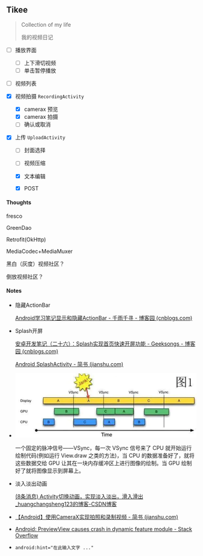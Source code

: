 ##  Tikee

> Collection of my life
>
> 我的视频日记

- [ ] 播放界面

  - [ ] 上下滑切视频
  - [ ] 单击暂停播放

- [ ] 视频列表

- [x] 视频拍摄 `RecordingActivity`

  - [x] camerax 预览
  - [x] camerax 拍摄
  - [ ] 确认或取消

- [x] 上传 `UploadActivity`

  - [ ] 封面选择
  - [ ] 视频压缩
  - [x] 文本编辑
  - [x] POST

  

  

  

  



#### Thoughts

fresco

GreenDao

Retrofit(OkHttp)

MediaCodec+MediaMuxer

黑白（灰度）视频社区？

倒放视频社区？



#### Notes

* 隐藏ActionBar

  [Android学习笔记显示和隐藏ActionBar - 千雨千寻 - 博客园 (cnblogs.com)](https://www.cnblogs.com/lzpq/p/12926647.html)

* Splash开屏

  [安卓开发笔记（二十六）：Splash实现首页快速开屏功能 - Geeksongs - 博客园 (cnblogs.com)](https://www.cnblogs.com/geeksongs/p/10753353.html)

  [Android SplashActivity - 简书 (jianshu.com)](https://www.jianshu.com/p/74c8ffde68ee)

* ![图1：屏幕刷新.jpg](images/README/168dbe8ec187d2c8)

  一个固定的脉冲信号——VSync，每一次 VSync 信号来了 CPU 就开始运行绘制代码(例如运行 View.draw 之类的方法)，当 CPU 的数据准备好了，就将这些数据交给 GPU 让其在一块内存缓冲区上进行图像的绘制。当 GPU 绘制好了就将图像显示到屏幕上。

* 淡入淡出动画

  [(8条消息) Activity切换动画，实现淡入淡出，滑入滑出_huangchangsheng123的博客-CSDN博客](https://blog.csdn.net/huangchangsheng123/article/details/79580573)

* [【Android】使用CameraX实现拍照和录制视频 - 简书 (jianshu.com)](https://www.jianshu.com/p/ffb0c936757b)

* [Android: PreviewView causes crash in dynamic feature module - Stack Overflow](https://stackoverflow.com/questions/64231859/android-previewview-causes-crash-in-dynamic-feature-module)

* `android:hint="在此输入文字 ..."`






